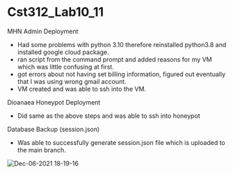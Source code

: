 # Cst312_Lab10_11
MHN Admin Deployment
  - Had some problems with python 3.10 therefore reinstalled python3.8 and installed google cloud package.
  - ran script from the command prompt and added reasons for my VM which was little confusing at first.
  - got errors about not having set billing information, figured out eventually that I was using wrong gmail account.
  - VM created and was able to ssh into the VM.


Dioanaea Honeypot Deployment
  - Did same as the above steps and was able to ssh into honeypot
  
Database Backup (session.json)
 - Was able to successfully generate session.json file which is uploaded to the main branch. 

  ![Dec-06-2021 18-19-16](https://user-images.githubusercontent.com/32893841/144954246-55714049-a043-4a64-9b28-9f22bb9074d8.gif)
